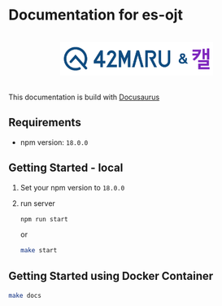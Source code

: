 # Documentation for es-ojt

<div align="center">
<br>
<picture>
  <source media="(prefers-color-scheme: dark)" srcset="images/42maru-cal-white.png" width=300>
  <source media="(prefers-color-scheme: light)" srcset="images/42maru-cal-color.png" width=300>
  <img alt="42MARU and Cal" src="images/42maru-cal-color.png" width=300>
</picture>
<br><br>
<div align="left">

This documentation is build with [Docusaurus](https://docusaurus.io/)

## Requirements
- npm version: `18.0.0`


## Getting Started - local
1. Set your npm version to `18.0.0`
2. run server

   ```bash
   npm run start
   ```

   or

   ```bash
   make start
   ```

## Getting Started using Docker Container

```bash
make docs
```

